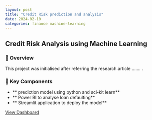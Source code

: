 ```yaml
---
layout: post
title: "Credit Risk prediction and analysis"
date: 2024-02-10
categories: finance machine-learning
---
```

## Credit Risk Analysis using Machine Learning

### 🚀 Overview  
This project was initialised after referring the research article ....... .

### 📌 Key Components
- ** prediction model using python and sci-kit learn**
- ** Power BI to analyse loan defaulting**
- ** Streamlit application to deploy the model**

[View Dashboard](../assets/dashboards/credit-risk.pbix)
